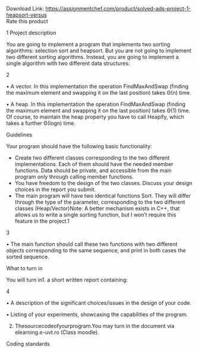 Download Link: https://assignmentchef.com/product/solved-ads-project-1-heapsort-versus
<br>
<span class="kksr-muted">Rate this product</span>

1 Project description

You are going to implement a program that implements two sorting algorithms: selection sort and heapsort. But you are not going to implement two different sorting algorithms. Instead, you are going to implement a single algorithm with two different data structures:

2

• A vector. In this implementation the operation FindMaxAndSwap (finding the maximum element and swapping it on the last position) takes Θ(n) time.

• A heap. In this implementation the operation FindMaxAndSwap (finding the maximum element and swapping it on the last position) takes Θ(1) time. Of course, to maintain the heap property you have to call Heapify, which takes a further Θ(logn) time.

Guidelines

Your program should have the following basic functionality:

<ul>

 <li>Create two different classes corresponding to the two different implementations. Each of them should have the needed member functions. Data should be private, and accessible from the main program only through calling member functions.</li>

 <li>You have freedom to the design of the two classes. Discuss your design choices in the report you submit.</li>

 <li>The main program will have two identical functions Sort. They will differ through the type of the parameter, corresponding to the two different classes (Heap/Vector)Note: A better mechanism exists in C++, that allows us to write a single sorting function, but I won’t require this feature in the project.1</li>

</ul>

3

• The main function should call these two functions with two different objects corresponding to the same sequence, and print in both cases the sorted sequence.

What to turn in

You will turn in1. a short written report containing:

4

• A description of the significant choices/issues in the design of your code.

• Listing of your experiments, showcasing the capabilities of the program.

2. Thesourcecodeofyourprogram.You may turn in the document via elearning.e-uvt.ro (Class moodle).

Coding standards